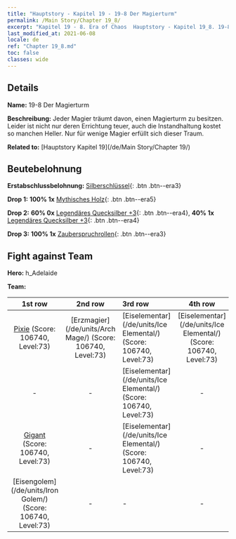 ```yaml
---
title: "Hauptstory - Kapitel 19 - 19-8 Der Magierturm"
permalink: /Main Story/Chapter 19_8/
excerpt: "Kapitel 19 - 8. Era of Chaos  Hauptstory - Kapitel 19_8. 19-8 Der Magierturm"
last_modified_at: 2021-06-08
locale: de
ref: "Chapter 19_8.md"
toc: false
classes: wide
---
```


## Details

 **Name:** 19-8 Der Magierturm

 **Beschreibung:** Jeder Magier träumt davon, einen Magierturm zu besitzen. Leider ist nicht nur deren Errichtung teuer, auch die Instandhaltung kostet so manchen Heller. Nur für wenige Magier erfüllt sich dieser Traum.

 **Related to:** [Hauptstory Kapitel 19](/de/Main Story/Chapter 19/)

## Beutebelohnung

 **Erstabschlussbelohnung:** [Silberschlüssel](/ItemsDE/con_693/){: .btn .btn--era3}

 **Drop 1:** **100% 1x** [Mythisches Holz](/ItemsDE/mat_62/){: .btn .btn--era5}

 **Drop 2:** **60% 0x** [Legendäres Quecksilber +3](/ItemsDE/mat_56/){: .btn .btn--era4}, **40% 1x** [Legendäres Quecksilber +3](/ItemsDE/mat_56/){: .btn .btn--era4}

 **Drop 3:** **100% 1x** [Zauberspruchrollen](/ItemsDE/con_694/){: .btn .btn--era3}


## Fight against Team
 **Hero:** h_Adelaide

 **Team:**


  | 1st row | 2nd row | 3rd row | 4th row |
  |:----:|:----:|:----|:----:|
  | [Pixie](/de/units/Sprite/) (Score: 106740, Level:73)  | [Erzmagier](/de/units/Arch Mage/) (Score: 106740, Level:73)  | [Eiselementar](/de/units/Ice Elemental/) (Score: 106740, Level:73)  | [Eiselementar](/de/units/Ice Elemental/) (Score: 106740, Level:73)  |
  | - | - | [Eiselementar](/de/units/Ice Elemental/) (Score: 106740, Level:73)  | - |
  | [Gigant](/de/units/Giant/) (Score: 106740, Level:73)  | - | [Eiselementar](/de/units/Ice Elemental/) (Score: 106740, Level:73)  | - |
  | [Eisengolem](/de/units/Iron Golem/) (Score: 106740, Level:73)  | - | - | - |


